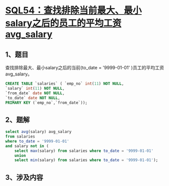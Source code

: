 # [SQL54：查找排除当前最大、最小salary之后的员工的平均工资avg_salary](https://www.nowcoder.com/practice/95078e5e1fba4438b85d9f11240bc591?tpId=82&&tqId=29822&rp=1&ru=/ta/sql&qru=/ta/sql/question-ranking)

## 1、题目

查找排除最大、最小salary之后的当前(to_date = '9999-01-01' )员工的平均工资avg_salary。

```sql
CREATE TABLE `salaries` ( `emp_no` int(11) NOT NULL,
`salary` int(11) NOT NULL,
`from_date` date NOT NULL,
`to_date` date NOT NULL,
PRIMARY KEY (`emp_no`,`from_date`));
```

## 2、题解


```sql
select avg(salary) avg_salary
from salaries
where to_date = '9999-01-01' 
and salary not in (
    select max(salary) from salaries where to_date = '9999-01-01'
    union 
    select min(salary) from salaries where to_date = '9999-01-01');
```

## 3、涉及内容